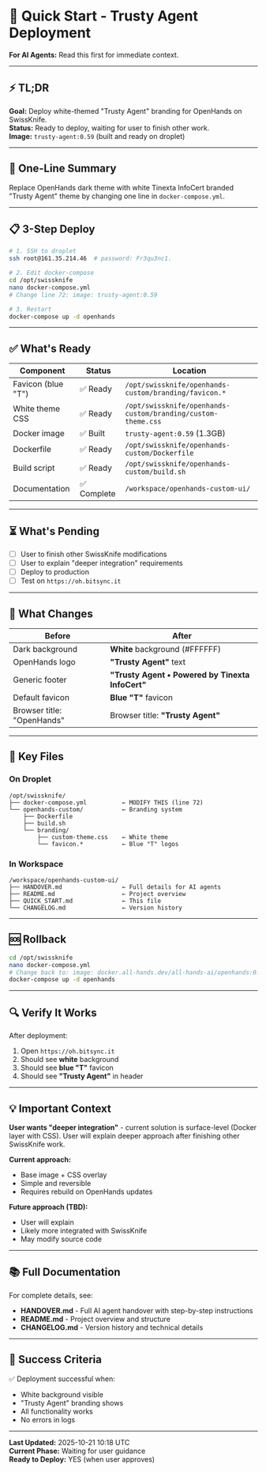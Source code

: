 # 🚀 Quick Start - Trusty Agent Deployment

**For AI Agents:** Read this first for immediate context.

---

## ⚡ TL;DR

**Goal:** Deploy white-themed "Trusty Agent" branding for OpenHands on SwissKnife.  
**Status:** Ready to deploy, waiting for user to finish other work.  
**Image:** `trusty-agent:0.59` (built and ready on droplet)

---

## 🎯 One-Line Summary

Replace OpenHands dark theme with white Tinexta InfoCert branded "Trusty Agent" theme by changing one line in `docker-compose.yml`.

---

## 📋 3-Step Deploy

```bash
# 1. SSH to droplet
ssh root@161.35.214.46  # password: Fr3qu3nc1.

# 2. Edit docker-compose
cd /opt/swissknife
nano docker-compose.yml
# Change line 72: image: trusty-agent:0.59

# 3. Restart
docker-compose up -d openhands
```

---

## ✅ What's Ready

| Component | Status | Location |
|-----------|--------|----------|
| Favicon (blue "T") | ✅ Ready | `/opt/swissknife/openhands-custom/branding/favicon.*` |
| White theme CSS | ✅ Ready | `/opt/swissknife/openhands-custom/branding/custom-theme.css` |
| Docker image | ✅ Built | `trusty-agent:0.59` (1.3GB) |
| Dockerfile | ✅ Ready | `/opt/swissknife/openhands-custom/Dockerfile` |
| Build script | ✅ Ready | `/opt/swissknife/openhands-custom/build.sh` |
| Documentation | ✅ Complete | `/workspace/openhands-custom-ui/` |

---

## ⏳ What's Pending

- [ ] User to finish other SwissKnife modifications
- [ ] User to explain "deeper integration" requirements
- [ ] Deploy to production
- [ ] Test on `https://oh.bitsync.it`

---

## 🎨 What Changes

| Before | After |
|--------|-------|
| Dark background | **White** background (#FFFFFF) |
| OpenHands logo | **"Trusty Agent"** text |
| Generic footer | **"Trusty Agent • Powered by Tinexta InfoCert"** |
| Default favicon | **Blue "T"** favicon |
| Browser title: "OpenHands" | Browser title: **"Trusty Agent"** |

---

## 📁 Key Files

### On Droplet
```
/opt/swissknife/
├── docker-compose.yml          ← MODIFY THIS (line 72)
└── openhands-custom/           ← Branding system
    ├── Dockerfile
    ├── build.sh
    └── branding/
        ├── custom-theme.css    ← White theme
        └── favicon.*           ← Blue "T" logos
```

### In Workspace
```
/workspace/openhands-custom-ui/
├── HANDOVER.md                 ← Full details for AI agents
├── README.md                   ← Project overview
├── QUICK_START.md              ← This file
└── CHANGELOG.md                ← Version history
```

---

## 🆘 Rollback

```bash
cd /opt/swissknife
nano docker-compose.yml
# Change back to: image: docker.all-hands.dev/all-hands-ai/openhands:0.59
docker-compose up -d openhands
```

---

## 🔍 Verify It Works

After deployment:
1. Open `https://oh.bitsync.it`
2. Should see **white** background
3. Should see **blue "T"** favicon
4. Should see **"Trusty Agent"** in header

---

## 💡 Important Context

**User wants "deeper integration"** - current solution is surface-level (Docker layer with CSS). User will explain deeper approach after finishing other SwissKnife work.

**Current approach:**
- Base image + CSS overlay
- Simple and reversible
- Requires rebuild on OpenHands updates

**Future approach (TBD):**
- User will explain
- Likely more integrated with SwissKnife
- May modify source code

---

## 📚 Full Documentation

For complete details, see:
- **HANDOVER.md** - Full AI agent handover with step-by-step instructions
- **README.md** - Project overview and structure
- **CHANGELOG.md** - Version history and technical details

---

## 🎯 Success Criteria

✅ Deployment successful when:
- White background visible
- "Trusty Agent" branding shows
- All functionality works
- No errors in logs

---

**Last Updated:** 2025-10-21 10:18 UTC  
**Current Phase:** Waiting for user guidance  
**Ready to Deploy:** YES (when user approves)
